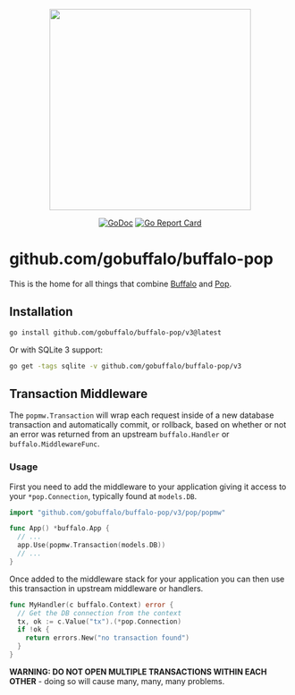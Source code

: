 <p align="center"><img src="https://github.com/gobuffalo/buffalo/blob/master/logo.svg" width="360"></p>

<p align="center">
<a href="https://godoc.org/github.com/gobuffalo/buffalo-pop"><img src="https://godoc.org/github.com/gobuffalo/buffalo-pop?status.svg" alt="GoDoc" /></a>
<a href="https://goreportcard.com/report/github.com/gobuffalo/buffalo-pop"><img src="https://goreportcard.com/badge/github.com/gobuffalo/buffalo-pop" alt="Go Report Card" /></a>
</p>

# github.com/gobuffalo/buffalo-pop

This is the home for all things that combine [Buffalo](https://github.com/gobuffalo/buffalo) and [Pop](https://github.com/gobuffalo/pop).

## Installation

```bash
go install github.com/gobuffalo/buffalo-pop/v3@latest
```

Or with SQLite 3 support:

```bash
go get -tags sqlite -v github.com/gobuffalo/buffalo-pop/v3
```

## Transaction Middleware

The `popmw.Transaction` will wrap each request inside of a new database transaction and automatically commit, or rollback, based on whether or not an error was returned from an upstream `buffalo.Handler` or `buffalo.MiddlewareFunc`.

### Usage

First you need to add the middleware to your application giving it access to your `*pop.Connection`, typically found at `models.DB`.

```go
import "github.com/gobuffalo/buffalo-pop/v3/pop/popmw"

func App() *buffalo.App {
  // ...
  app.Use(popmw.Transaction(models.DB))
  // ...
}
```

Once added to the middleware stack for your application you can then use this transaction in upstream middleware or handlers.

```go
func MyHandler(c buffalo.Context) error {
  // Get the DB connection from the context
  tx, ok := c.Value("tx").(*pop.Connection)
  if !ok {
    return errors.New("no transaction found")
  }
}
```

**WARNING: DO NOT OPEN MULTIPLE TRANSACTIONS WITHIN EACH OTHER** - doing so will cause many, many, many problems.
